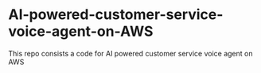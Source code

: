 # AI-powered-customer-service-voice-agent-on-AWS
This repo consists a code for AI powered customer service voice agent on AWS

